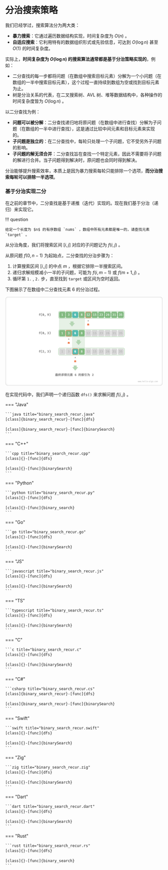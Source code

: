 # 分治搜索策略

我们已经学过，搜索算法分为两大类：

- **暴力搜索**：它通过遍历数据结构实现，时间复杂度为 $O(n)$ 。
- **自适应搜索**：它利用特有的数据组织形式或先验信息，可达到 $O(\log n)$ 甚至 $O(1)$ 的时间复杂度。

实际上，**时间复杂度为 $O(\log n)$ 的搜索算法通常都是基于分治策略实现的**，例如：

- 二分查找的每一步都将问题（在数组中搜索目标元素）分解为一个小问题（在数组的一半中搜索目标元素），这个过程一直持续到数组为空或找到目标元素为止。
- 树是分治关系的代表，在二叉搜索树、AVL 树、堆等数据结构中，各种操作的时间复杂度皆为 $O(\log n)$ 。

以二分查找为例：

- **问题可以被分解**：二分查找递归地将原问题（在数组中进行查找）分解为子问题（在数组的一半中进行查找），这是通过比较中间元素和目标元素来实现的。
- **子问题是独立的**：在二分查找中，每轮只处理一个子问题，它不受另外子问题的影响。
- **子问题的解无须合并**：二分查找旨在查找一个特定元素，因此不需要将子问题的解进行合并。当子问题得到解决时，原问题也会同时得到解决。

分治能够提升搜索效率，本质上是因为暴力搜索每轮只能排除一个选项，**而分治搜索每轮可以排除一半选项**。

### 基于分治实现二分

在之前的章节中，二分查找是基于递推（迭代）实现的。现在我们基于分治（递归）来实现它。

!!! question

    给定一个长度为 $n$ 的有序数组 `nums` ，数组中所有元素都是唯一的，请查找元素 `target` 。

从分治角度，我们将搜索区间 $[i, j]$ 对应的子问题记为 $f(i, j)$ 。

从原问题 $f(0, n-1)$ 为起始点，二分查找的分治步骤为：

1. 计算搜索区间 $[i, j]$ 的中点 $m$ ，根据它排除一半搜索区间。
2. 递归求解规模减小一半的子问题，可能为 $f(i, m-1)$ 或 $f(m+1, j)$ 。
3. 循环第 `1.` , `2.` 步，直至找到 `target` 或区间为空时返回。

下图展示了在数组中二分查找元素 $6$ 的分治过程。

![二分查找的分治过程](binary_search_recur.assets/binary_search_recur.png)

在实现代码中，我们声明一个递归函数 `dfs()` 来求解问题 $f(i, j)$ 。

=== "Java"

    ```java title="binary_search_recur.java"
    [class]{binary_search_recur}-[func]{dfs}

    [class]{binary_search_recur}-[func]{binarySearch}
    ```

=== "C++"

    ```cpp title="binary_search_recur.cpp"
    [class]{}-[func]{dfs}

    [class]{}-[func]{binarySearch}
    ```

=== "Python"

    ```python title="binary_search_recur.py"
    [class]{}-[func]{dfs}

    [class]{}-[func]{binary_search}
    ```

=== "Go"

    ```go title="binary_search_recur.go"
    [class]{}-[func]{dfs}

    [class]{}-[func]{binarySearch}
    ```

=== "JS"

    ```javascript title="binary_search_recur.js"
    [class]{}-[func]{dfs}

    [class]{}-[func]{binarySearch}
    ```

=== "TS"

    ```typescript title="binary_search_recur.ts"
    [class]{}-[func]{dfs}

    [class]{}-[func]{binarySearch}
    ```

=== "C"

    ```c title="binary_search_recur.c"
    [class]{}-[func]{dfs}

    [class]{}-[func]{binarySearch}
    ```

=== "C#"

    ```csharp title="binary_search_recur.cs"
    [class]{binary_search_recur}-[func]{dfs}

    [class]{binary_search_recur}-[func]{binarySearch}
    ```

=== "Swift"

    ```swift title="binary_search_recur.swift"
    [class]{}-[func]{dfs}

    [class]{}-[func]{binarySearch}
    ```

=== "Zig"

    ```zig title="binary_search_recur.zig"
    [class]{}-[func]{dfs}

    [class]{}-[func]{binarySearch}
    ```

=== "Dart"

    ```dart title="binary_search_recur.dart"
    [class]{}-[func]{dfs}

    [class]{}-[func]{binarySearch}
    ```

=== "Rust"

    ```rust title="binary_search_recur.rs"
    [class]{}-[func]{dfs}

    [class]{}-[func]{binary_search}
    ```
